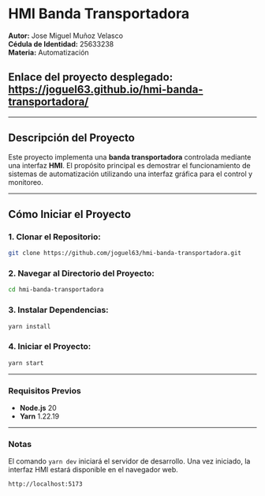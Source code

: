 # HMI Banda Transportadora

**Autor:** Jose Miguel Muñoz Velasco  
**Cédula de Identidad:** 25633238  
**Materia:** Automatización

## Enlace del proyecto desplegado: https://joguel63.github.io/hmi-banda-transportadora/
---

## Descripción del Proyecto

Este proyecto implementa una **banda transportadora** controlada mediante una interfaz **HMI**. El propósito principal es demostrar el funcionamiento de sistemas de automatización utilizando una interfaz gráfica para el control y monitoreo.

---

## Cómo Iniciar el Proyecto

### 1. Clonar el Repositorio:

```bash
git clone https://github.com/joguel63/hmi-banda-transportadora.git
```

### 2. Navegar al Directorio del Proyecto:

```bash
cd hmi-banda-transportadora
```

### 3. Instalar Dependencias:

```bash
yarn install
```

### 4. Iniciar el Proyecto:

```bash
yarn start
```

---

### Requisitos Previos

- **Node.js** 20
- **Yarn** 1.22.19

---

### Notas

El comando `yarn dev` iniciará el servidor de desarrollo. Una vez iniciado, la interfaz HMI estará disponible en el navegador web.

```plaintext
http://localhost:5173
```
